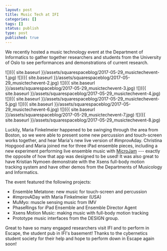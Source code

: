 ```yaml
---
layout: post
title: Music Tech at IFI
categories: []
tags: []
status: publish
type: post
published: true
---
```


We recently hosted a music technology event at the Department of Informatics to gather together researchers and students from the University of Oslo to see performances and demonstrations of current research.

![]({{ site.baseurl }}/assets/squarespaceblog/2017-05-29_musictechevent-1.jpg)
![]({{ site.baseurl }}/assets/squarespaceblog/2017-05-29_musictechevent-2.jpg)
![]({{ site.baseurl }}/assets/squarespaceblog/2017-05-29_musictechevent-3.jpg)
![]({{ site.baseurl }}/assets/squarespaceblog/2017-05-29_musictechevent-4.jpg)
![]({{ site.baseurl }}/assets/squarespaceblog/2017-05-29_musictechevent-5.jpg)
![]({{ site.baseurl }}/assets/squarespaceblog/2017-05-29_musictechevent-6.jpg)
![]({{ site.baseurl }}/assets/squarespaceblog/2017-05-29_musictechevent-7.jpg)
![]({{ site.baseurl }}/assets/squarespaceblog/2017-05-29_musictechevent-8.jpg)

Luckily, Maria Finkelmeier happened to be swinging through the area from Boston, so we were able to present some new percussion and touch-screen works together, and hear Maria's new live version of #improvAday. Christina Hopgood and Maria joined me for three iPad ensemble pieces, including a new experiment performing live ensemble music with 
[MicroJam](http://microjam.info) --- exactly the opposite of how that app was designed to be used! It was also great to have Kristian Nymoen demonstrate with the Xsens full-body motion tracking system and have other demos from the Departments of Musicology and Informatics.

The event featured the following projects:

* Ensemble Metatone: new music for touch-screen and percussion
* #improvADay with Maria Finkelmeier (USA)
* MuMyo: muscle sensing music from IMV
* PhaseRings for iPad Ensemble and Ensemble Director Agent
* Xsens Motion Music: making music with full-body motion tracking
* Prototype music interfaces from the DESIGN group.

Great to have so many engaged researchers visit IFI and to perform in Escape, the student pub in IFI's basement! Thanks to the cybernetics student society for their help and hope to perform down in Escape again soon!
